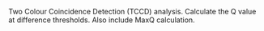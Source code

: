 Two Colour Coincidence Detection (TCCD) analysis. Calculate the Q value at difference thresholds. Also include MaxQ calculation. 

